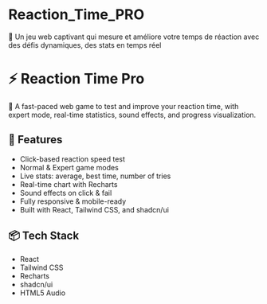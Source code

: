 # Reaction_Time_PRO
🎯 Un jeu web captivant qui mesure et améliore votre temps de réaction avec des défis dynamiques, des stats en temps réel


# ⚡ Reaction Time Pro

🎯 A fast-paced web game to test and improve your reaction time, with expert mode, real-time statistics, sound effects, and progress visualization.

## 🚀 Features

- Click-based reaction speed test
- Normal & Expert game modes
- Live stats: average, best time, number of tries
- Real-time chart with Recharts
- Sound effects on click & fail
- Fully responsive & mobile-ready
- Built with React, Tailwind CSS, and shadcn/ui

## 📦 Tech Stack

- React
- Tailwind CSS
- Recharts
- shadcn/ui
- HTML5 Audio


